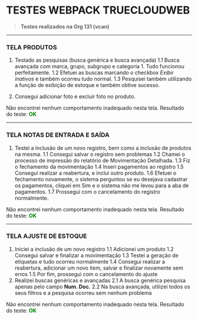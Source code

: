 # TESTES WEBPACK TRUECLOUDWEB

> **Testes realizados na Org 131 (vcan)**

---
### TELA PRODUTOS

1. Testado as pesquisas (busca genérica e busca avançada)
1.1 Busca avançada com marca, grupo, subgrupo e categoria 1. Tudo funcionou perfeitamente.
1.2 Efetuei as buscas marcando o checkbox _Exibir inativos_ e também ocorreu tudo normal.
1.3 Pesquisei também utilizando a função de exibição de estoque e também obtive sucesso.

2. Consegui adicionar foto e excluir foto no produto.

Não encontrei nenhum comportamento inadequado nesta tela.
Resultado do teste: <span style="color:green;"><b> OK </b></span>

---
### TELA NOTAS DE ENTRADA E SAÍDA

1. Testei a inclusão de um novo registro, bem como a inclusão de produtos na mesma.
1.1 Consegui salvar o registro sem problemas
1.2 Chamei o processo de impressão do relatório de Movimentação Detalhada.
1.3 Fiz o fechamento da movimentação
1.4 Inseri pagamentos ao registro
1.5 Consegui realizar a reabertura, e inclui outro produto.
1.6 Efetuei o fechamento novamente, o sistema perguntou se eu desejava cadastrar os pagamentos, cliquei em Sim e o sistema não me levou para a aba de pagamentos.
1.7 Prossegui com o cancelamento do registro normalmente.

Não encontrei nenhum comportamento inadequado nesta tela.
Resultado do teste: <span style="color:green;"><b> OK </b></span>

---
### TELA AJUSTE DE ESTOQUE

1. Iniciei a inclusão de um novo registro
1.1 Adicionei um produto
1.2 Consegui salvar e finalizar a movimentação
1.3 Testei a geração de etiquetas e tudo ocorreu normalmente
1.4 Consegui realizar a reabertura, adicionar um novo item, salvar e finalizar novamente sem erros
1.5 Por fim, prossegui com o cancelamento do ajuste
2. Realizei buscas genéricas e avançadas
2.1 A busca genérica pesquisa apenas pelo campo **Num. Doc.**
2.2 Na busca avançada, utilizei todos os seus filtros e a pesquisa ocorreu sem nenhum problema

Não encontrei nenhum comportamento inadequado nesta tela.
Resultado do teste: <span style="color:green;"><b> OK </b></span>

